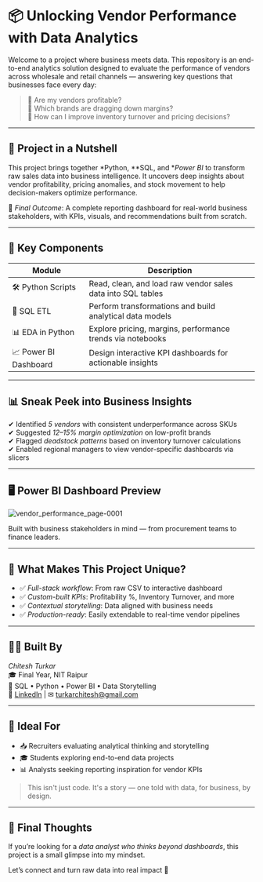 # 📦 Unlocking Vendor Performance with Data Analytics

Welcome to a project where business meets data. This repository is an end-to-end analytics solution designed to evaluate the performance of vendors across wholesale and retail channels — answering key questions that businesses face every day:

> 💭 Are my vendors profitable?  
> 💭 Which brands are dragging down margins?  
> 💭 How can I improve inventory turnover and pricing decisions?

---

## 🧠 Project in a Nutshell

This project brings together *Python, **SQL, and **Power BI* to transform raw sales data into business intelligence. It uncovers deep insights about vendor profitability, pricing anomalies, and stock movement to help decision-makers optimize performance.

🎯 *Final Outcome*: A complete reporting dashboard for real-world business stakeholders, with KPIs, visuals, and recommendations built from scratch.

---

## 🧩 Key Components

| Module                | Description                                                   |
|-----------------------|---------------------------------------------------------------|
| 🛠 Python Scripts      | Read, clean, and load raw vendor sales data into SQL tables   |
| 🧾 SQL ETL             | Perform transformations and build analytical data models      |
| 📊 EDA in Python       | Explore pricing, margins, performance trends via notebooks     |
| 📈 Power BI Dashboard  | Design interactive KPI dashboards for actionable insights     |

---

## 📊 Sneak Peek into Business Insights

✔ Identified *5 vendors* with consistent underperformance across SKUs  
✔ Suggested *12–15% margin optimization* on low-profit brands  
✔ Flagged *deadstock patterns* based on inventory turnover calculations  
✔ Enabled regional managers to view vendor-specific dashboards via slicers

---

## 🖥 Power BI Dashboard Preview

![vendor_performance_page-0001](https://github.com/user-attachments/assets/22614124-2082-43c3-be1d-f4e7b2b17942)


Built with business stakeholders in mind — from procurement teams to finance leaders.

---

## 🚀 What Makes This Project Unique?

- ✅ *Full-stack workflow*: From raw CSV to interactive dashboard
- ✅ *Custom-built KPIs*: Profitability %, Inventory Turnover, and more
- ✅ *Contextual storytelling*: Data aligned with business needs
- ✅ *Production-ready*: Easily extendable to real-time vendor pipelines

---

## 👨‍💻 Built By

*Chitesh Turkar*  
🎓 Final Year, NIT Raipur  
🧠 SQL • Python • Power BI • Data Storytelling  
🔗 [LinkedIn](https://www.linkedin.com/in/chiteshturkar/) | ✉ turkarchitesh@gmail.com

---

## 📌 Ideal For

- 📥 Recruiters evaluating analytical thinking and storytelling
- 🎓 Students exploring end-to-end data projects
- 📊 Analysts seeking reporting inspiration for vendor KPIs

> This isn't just code. It's a story — one told with data, for business, by design.

---

## 🏁 Final Thoughts

If you’re looking for a *data analyst who thinks beyond dashboards*, this project is a small glimpse into my mindset.

Let’s connect and turn raw data into real impact 🚀
